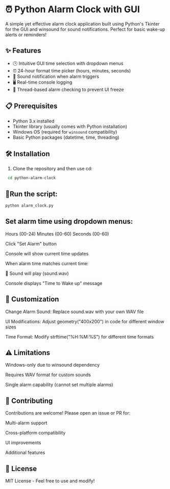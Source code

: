 # ⏰ Python Alarm Clock with GUI

A simple yet effective alarm clock application built using Python's Tkinter for the GUI and winsound for sound notifications. Perfect for basic wake-up alerts or reminders!


## ✨ Features
- 🕒 Intuitive GUI time selection with dropdown menus
- ⏰ 24-hour format time picker (hours, minutes, seconds)
- 🔔 Sound notification when alarm triggers
- 🖥️ Real-time console logging
- 🧵 Thread-based alarm checking to prevent UI freeze

## 📋 Prerequisites
- Python 3.x installed
- Tkinter library (usually comes with Python installation)
- Windows OS (required for `winsound` compatibility)
- Basic Python packages (datetime, time, threading)

## 🛠️ Installation
1. Clone the repository and then use cd:


 ```bash
  cd python-alarm-clock


 ```
## 🚀Run the script:

 ``` bash
python alarm_clock.py

 ```
## Set alarm time using dropdown menus:

Hours (00-24) Minutes (00-60) Seconds (00-60)

Click "Set Alarm" button

Console will show current time updates

When alarm time matches current time:

🔔 Sound will play (sound.wav)

Console displays "Time to Wake up" message

## 🔧 Customization
Change Alarm Sound: Replace sound.wav with your own WAV file

UI Modifications: Adjust geometry("400x200") in code for different window sizes

Time Format: Modify strftime("%H:%M:%S") for different time formats

## ⚠️ Limitations
Windows-only due to winsound dependency

Requires WAV format for custom sounds

Single alarm capability (cannot set multiple alarms)

## 🤝 Contributing
Contributions are welcome! Please open an issue or PR for:

Multi-alarm support

Cross-platform compatibility

UI improvements

Additional features

## 📄 License
MIT License - Feel free to use and modify!

